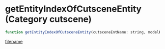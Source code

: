 # getEntityIndexOfCutsceneEntity (Category cutscene)

```js
function getEntityIndexOfCutsceneEntity(cutsceneEntName: string, modelHash: number): number
```

[filename](getEntityIndexOfCutsceneEntity_m.md ':include')